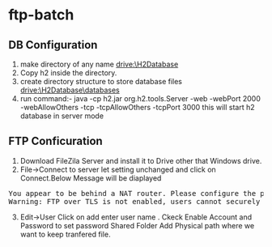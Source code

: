 # ftp-batch

DB Configuration
---------------------------

1) make directory of any name <drive:\H2Database>
2) Copy h2 inside the directory.
3) create directory structure to store database files <drive:\H2Database\databases>
4) run command:- java -cp h2.jar org.h2.tools.Server -web -webPort 2000 -webAllowOthers -tcp -tcpAllowOthers -tcpPort 3000
   this will start h2 database in server mode
   
   
FTP Conficuration
----------------------------
1. Download FileZila Server and install it to Drive other that Windows drive.
2. File->Connect to server let setting unchanged and click on Connect.Below Message will be diaplayed </br>
<pre>
You appear to be behind a NAT router. Please configure the passive mode settings and forward a range of ports in your router.
Warning: FTP over TLS is not enabled, users cannot securely log in.
</pre>

3. Edit->User  Click on add enter user name <spring>. Ckeck Enable Account  and Password to set password
   Shared Folder Add Physical path where we want to keep tranfered file.
